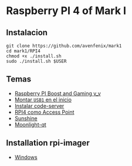 # Raspberry PI 4 of Mark I

## Instalacion

```
git clone https://github.com/avenfenix/mark1
cd mark1/RPI4
chmod +x ./install.sh
sudo ./install.sh $USER
```

## Temas
- [Raspberry PI Boost and Gaming v_v](./GAMING.md)
- [Montar `USB1` en el inicio](./USB1.md)
- [Instalar code-server](./CODE.md)
- [RPI4 como Access Point](./AP.md)
- [Sunshine](./SUNSHINE.md)
- [Moonlight-qt](https://github.com/moonlight-stream/moonlight-docs/wiki/Installing-Moonlight-Qt-on-Raspberry-Pi-4)

## Installation rpi-imager
- [Windows](https://downloads.raspberrypi.org/imager/imager_latest.exe)


